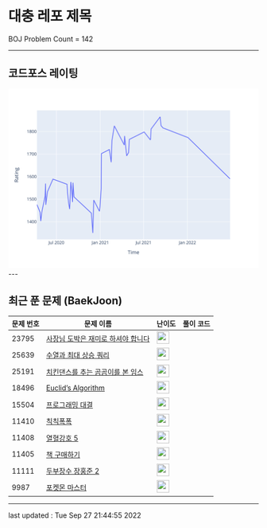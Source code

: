 # 대충 레포 제목

BOJ Problem Count = 142

---

## 코드포스 레이팅
[![Rating Graph](./cfStats.svg)](https://github.com/ingyu1008/Algorithm-Problem-Solving/blob/master/cfStats.html)---

## 최근 푼 문제 (BaekJoon)
| 문제 번호 | 문제 이름 | 난이도 | 풀이 코드 |
| --- | --- | --- | --- |
| 23795 | [사장님 도박은 재미로 하셔야 합니다](https://www.acmicpc.net/problem/23795) | <img height="25px" width="25px=" src="https://static.solved.ac/tier_small/2.svg"/> |  |
| 25639 | [수열과 최대 상승 쿼리](https://www.acmicpc.net/problem/25639) | <img height="25px" width="25px=" src="https://static.solved.ac/tier_small/19.svg"/> |  |
| 25191 | [치킨댄스를 추는 곰곰이를 본 임스](https://www.acmicpc.net/problem/25191) | <img height="25px" width="25px=" src="https://static.solved.ac/tier_small/2.svg"/> |  |
| 18496 | [Euclid’s Algorithm](https://www.acmicpc.net/problem/18496) | <img height="25px" width="25px=" src="https://static.solved.ac/tier_small/23.svg"/> |  |
| 15504 | [프로그래밍 대결](https://www.acmicpc.net/problem/15504) | <img height="25px" width="25px=" src="https://static.solved.ac/tier_small/21.svg"/> |  |
| 11410 | [칙칙폭폭](https://www.acmicpc.net/problem/11410) | <img height="25px" width="25px=" src="https://static.solved.ac/tier_small/20.svg"/> |  |
| 11408 | [열혈강호 5](https://www.acmicpc.net/problem/11408) | <img height="25px" width="25px=" src="https://static.solved.ac/tier_small/18.svg"/> |  |
| 11405 | [책 구매하기](https://www.acmicpc.net/problem/11405) | <img height="25px" width="25px=" src="https://static.solved.ac/tier_small/18.svg"/> |  |
| 11111 | [두부장수 장홍준 2](https://www.acmicpc.net/problem/11111) | <img height="25px" width="25px=" src="https://static.solved.ac/tier_small/19.svg"/> |  |
| 9987 | [포켓몬 마스터](https://www.acmicpc.net/problem/9987) | <img height="25px" width="25px=" src="https://static.solved.ac/tier_small/0.svg"/> |  |


---

last updated : Tue Sep 27 21:44:55 2022

